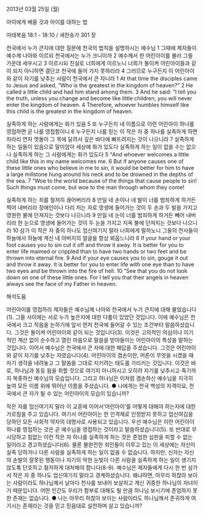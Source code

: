 2013년 03월 25일 (월)

아이에게 배울 것과 아이를 대하는 법



마태복음 18:1 - 18:10 / 새찬송가 301 장


천국에서 누가 큰지에 대한 질문에 천국의 법칙을 설명하시는 예수님
1 그때에 제자들이 예수께 나아와 이르되 천국에서는 누가 크니이까 2 예수께서 한 어린아이를 불러 그들 가운데 세우시고 3 이르시되 진실로 너희에게 이르노니 너희가 돌이켜 어린아이들과 같이 되지 아니하면 결단코 천국에 들어 가지 못하리라 4 그러므로 누구든지 이 어린아이와 같이 자기를 낮추는 사람이 천국에서 큰 자니라
1 At that time the disciples came to Jesus and asked, “Who is the greatest in the kingdom of heaven?” 2 He called a little child and had him stand among them. 3 And he said: “I tell you the truth, unless you change and become like little children, you will never enter the kingdom of heaven. 4 Therefore,  whoever humbles himself like this child is the greatest in the kingdom of heaven.

실족하게 하는 사람에게는 화가 있음
5 또 누구든지 내 이름으로 이런 어린아이 하나를 영접하면 곧 나를 영접함이니 6 누구든지 나를 믿는 이 작은 자 중 하나를 실족하게 하면 차라리 연자 맷돌이 그 목에 달려서 깊은 바다에 빠뜨려지는 것이 나으니라 7 실족하게 하는 일들이 있음으로 말미암아 세상에 화가 있도다 실족하게 하는 일이 없을 수는 없으나 실족하게 하는 그 사람에게는 화가 있도다
5 “And whoever welcomes a little child like this in my name welcomes me. 6 But if anyone causes one of these little ones who believe in me to sin, it would be better for him to have a large millstone hung around his neck and to be drowned in the depths of the sea. 7 “Woe to the world because of the things that cause people to sin! Such things must come, but woe to the man through whom they come!

실족하게 하는 죄를 철저히 끊어버리라
8 만일 네 손이나 네 발이 너를 범죄하게 하거든 찍어 내버리라 장애인이나 다리 저는 자로 영생에 들어가는 것이 두 손과 두 발을 가지고 영원한 불에 던져지는 것보다 나으니라 9 만일 네 눈이 너를 범죄하게 하거든 빼어 내버리라 한 눈으로 영생에 들어가는 것이 두 눈을 가지고 지옥 불에 던져지는 것보다 나으니라 10 삼가 이 작은 자 중의 하나도 업신여기지 말라 너희에게 말하노니 그들의 천사들이 하늘에서 하늘에 계신 내 아버지의 얼굴을 항상 뵈옵느니라
8 If your hand or your foot causes you to sin cut it off and throw it away. It is better for you to enter life maimed or crippled than to have two hands or two feet and be thrown into eternal fire. 9 And if your eye causes you to sin, gouge it out and throw it away. It is better for you to enter life with one eye than to have two eyes and be thrown into the fire of hell. 10 “See that you do not look down on one of these little ones. For I tell you that their angels in heaven always see the face of my Father in heaven.

해석도움





어린아이를 영접하라 
제자들은 예수님께 나아와 천국에서 누가 큰지에 대해 물었습니다(1). 그들 사이에는 서로 누가 높은지에 대한 다툼이 있었던 것입니다. 이에 예수님은 천국에서 크고 작음을 논하기에 앞서 먼저 천국에 들어갈 수 있는 조건부터 말씀하셨습니다. 그것은 돌이켜 어린아이와 같이 되는 것입니다(3). 이것은 고의적인 의심이나 이기적인 계산 없이 순수하고 열린 마음으로 말씀을 받아들이는 어린아이의 특성을 말하는 것입니다. 이어서 예수님은 천국에서 큰 자에 대한 해답을 주셨습니다. 그것은 어린아이와 같이 자기를 낮추는 자였습니다(4). 어린아이의 겸손이란, 어른이 무엇을 시켰을 때 자기 생각을 내려놓고 그 말씀을 그대로 지키려는 태도를 가리키는 것입니다. 이것은 바로, 하나님과 동등 됨을 취할 것으로 여기지 아니하시고 오히려 자기를 낮추시고 죽기까지 복종하신 예수님의 모습입니다. 그리고 하나님은 이처럼 겸손하신 예수님을 지극히 높여 모든 이름 위에 뛰어난 이름을 주셨습니다.
● 나에게는 천국 백성의 자격이요, 천국에서 큰 자가 될 수 있는 어린아이의 모습이 있습니까?

작은 자를 업신여기지 말라 
이 교훈에 이어서‘어린아이’를 어떻게 대해야 하는지에 대한 가르침을 주고 있습니다. 여기서 어린아이는 한 인격체로 인정받지 못하고 업신여김을 당하던 모든 사회적 약자의 대명사로 사용되고 있습니다. 우선 예수님은 이런 어린아이 하나를 영접하는 것은 곧 예수님을 영접하는 것이라고 말씀하셨습니다(5). 또 반대로 무시당하고 힘없는 이런 작은 자 하나를 실족하게 하는 것은 준엄한 심판을 피할 수 없는 일이라고 경고하셨습니다(6). 물론 불완전한 죄인들이 이루고 있는 이 세상에는 자신이 실족 당하거나 다른 사람을 실족하게 하는 일이 없을 수 없습니다. 하지만, 신자는 자신의 손발의 잘못된 행동이나 자기의 악한 눈빛이 다른 사람을 실족하게 하는 일이 생기지 않도록 단호하고 철저하게 대처해야 합니다(8-9). 예수님은 제자들에게 다시 한 번 삼가서 작은 자 중 하나도 업신여기지 말라고 경계하셨습니다. 왜냐하면, 아무리 하찮아 보이는 사람이라도 하나님께서 날마다 천사를 보내어 보살피고 계신 귀중한 하나님의 자녀이기 때문입니다. 어떤 인간도 우리가 함부로 대해도 될 만큼 하나님 보시기에 존엄하지 못한 존재는 없습니다.
● 나는 아무리 하찮아 보이는 사람이라도 하나님께서 존귀하게 여기시는 존재라는 것을 믿고 믿음대로 실천하며 살고 있습니까?
